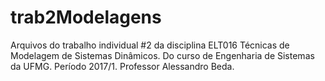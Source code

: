 # trab2Modelagens
Arquivos do trabalho individual #2 da disciplina ELT016 Técnicas de Modelagem de Sistemas Dinâmicos. Do curso de Engenharia de Sistemas da UFMG. Período 2017/1. Professor Alessandro Beda.
